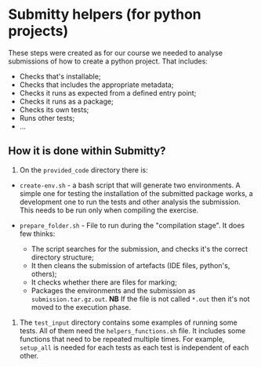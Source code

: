 # Submitty helpers (for python projects)

These steps were created as for our course we needed to
analyse submissions of how to create a python project.
That includes:
 - Checks that's installable;
 - Checks that includes the appropriate metadata;
 - Checks it runs as expected from a defined entry point;
 - Checks it runs as a package;
 - Checks its own tests;
 - Runs other tests;
 - ...

## How it is done within Submitty?

1. On the `provided_code` directory there is:

  - `create-env.sh` - a bash script that will generate two environments. A
    simple one for testing the installation of the submitted package works, a
    development one to run the tests and other analysis the submission. This
    needs to be run only when compiling the exercise.

  - `prepare_folder.sh` - File to run during the "compilation stage". It does few thinks:
     - The script searches for the submission, and checks it's the correct directory structure;
     - It then cleans the submission of artefacts (IDE files, python's, others);
     - It checks whether there are files for marking;
     - Packages the environments and the submission as `submission.tar.gz.out`.
       **NB** If the file is not called `*.out` then it's not moved to the
       execution phase.

1. The `test_input` directory contains some examples of running some tests. All
   of them need the `helpers_functions.sh` file. It includes some functions that
   need to be repeated multiple times. For example, `setup_all` is needed for each
   tests as each test is independent of each other.
